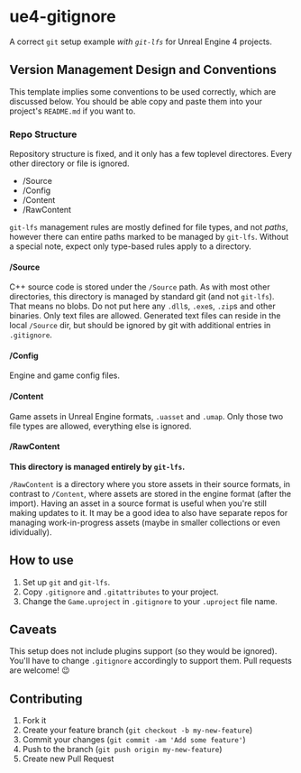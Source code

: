 # ue4-gitignore

A correct `git` setup example *with `git-lfs`* for Unreal Engine 4 projects.

## Version Management Design and Conventions

This template implies some conventions to be used correctly, which are discussed below. You should be able copy and paste them into your project's `README.md` if you want to.

### Repo Structure

Repository structure is fixed, and it only has a few toplevel directores. Every other directory or file is ignored.

- /Source
- /Config
- /Content
- /RawContent

`git-lfs` management rules are mostly defined for file types, and not *paths*, however there can entire paths marked to be managed by `git-lfs`. Without a special note, expect only type-based rules apply to a directory.

#### /Source

C++ source code is stored under the `/Source` path. As with most other directories, this directory is managed by standard git (and not `git-lfs`). That means no blobs. Do not put here any `.dll`s, `.exe`s, `.zip`s and other binaries. Only text files are allowed.
Generated text files can reside in the local `/Source` dir, but should be ignored by git with additional entries in `.gitignore`.

#### /Config

Engine and game config files.

#### /Content

Game assets in Unreal Engine formats, `.uasset` and `.umap`. Only those two file types are allowed, everything else is ignored.

#### /RawContent

**This directory is managed entirely by `git-lfs`.**

`/RawContent` is a directory where you store assets in their source formats, in contrast to `/Content`, where assets are stored in the engine format (after the import). Having an asset in a source format is useful when you're still making updates to it. It may be a good idea to also have separate repos for managing work-in-progress assets (maybe in smaller collections or even idividually).

## How to use

1. Set up `git` and `git-lfs`.
2. Copy `.gitignore` and `.gitattributes` to your project.
3. Change the `Game.uproject` in `.gitignore` to your `.uproject` file name.

## Caveats

This setup does not include plugins support (so they would be ignored).
You'll have to change `.gitignore` accordingly to support them.
Pull requests are welcome! :wink:

## Contributing

1. Fork it
2. Create your feature branch (`git checkout -b my-new-feature`)
3. Commit your changes (`git commit -am 'Add some feature'`)
4. Push to the branch (`git push origin my-new-feature`)
5. Create new Pull Request
